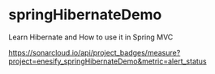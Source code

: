 # springHibernateDemo
Learn Hibernate and How to use it in Spring MVC

https://sonarcloud.io/api/project_badges/measure?project=enesify_springHibernateDemo&metric=alert_status
